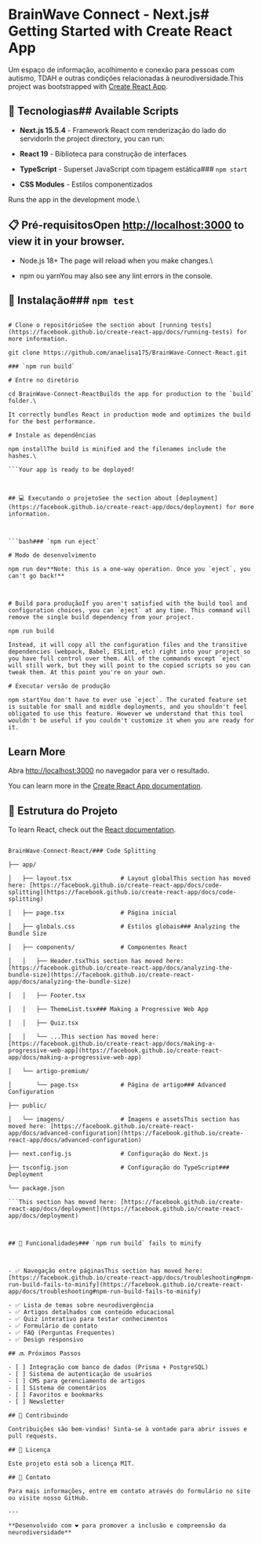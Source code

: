 # BrainWave Connect - Next.js# Getting Started with Create React App

Um espaço de informação, acolhimento e conexão para pessoas com autismo, TDAH e outras condições relacionadas à neurodiversidade.This project was bootstrapped with [Create React App](https://github.com/facebook/create-react-app).

## 🚀 Tecnologias## Available Scripts

- **Next.js 15.5.4** - Framework React com renderização do lado do servidorIn the project directory, you can run:

- **React 19** - Biblioteca para construção de interfaces

- **TypeScript** - Superset JavaScript com tipagem estática### `npm start`

- **CSS Modules** - Estilos componentizados

Runs the app in the development mode.\

## 📋 Pré-requisitosOpen [http://localhost:3000](http://localhost:3000) to view it in your browser.

- Node.js 18+ The page will reload when you make changes.\

- npm ou yarnYou may also see any lint errors in the console.

## 🔧 Instalação### `npm test`

````bashLaunches the test runner in the interactive watch mode.\

# Clone o repositórioSee the section about [running tests](https://facebook.github.io/create-react-app/docs/running-tests) for more information.

git clone https://github.com/anaelisa175/BrainWave-Connect-React.git

### `npm run build`

# Entre no diretório

cd BrainWave-Connect-ReactBuilds the app for production to the `build` folder.\

It correctly bundles React in production mode and optimizes the build for the best performance.

# Instale as dependências

npm installThe build is minified and the filenames include the hashes.\

```Your app is ready to be deployed!



## 💻 Executando o projetoSee the section about [deployment](https://facebook.github.io/create-react-app/docs/deployment) for more information.



```bash### `npm run eject`

# Modo de desenvolvimento

npm run dev**Note: this is a one-way operation. Once you `eject`, you can't go back!**



# Build para produçãoIf you aren't satisfied with the build tool and configuration choices, you can `eject` at any time. This command will remove the single build dependency from your project.

npm run build

Instead, it will copy all the configuration files and the transitive dependencies (webpack, Babel, ESLint, etc) right into your project so you have full control over them. All of the commands except `eject` will still work, but they will point to the copied scripts so you can tweak them. At this point you're on your own.

# Executar versão de produção

npm startYou don't have to ever use `eject`. The curated feature set is suitable for small and middle deployments, and you shouldn't feel obligated to use this feature. However we understand that this tool wouldn't be useful if you couldn't customize it when you are ready for it.

````

## Learn More

Abra [http://localhost:3000](http://localhost:3000) no navegador para ver o resultado.

You can learn more in the [Create React App documentation](https://facebook.github.io/create-react-app/docs/getting-started).

## 📁 Estrutura do Projeto

To learn React, check out the [React documentation](https://reactjs.org/).

````

BrainWave-Connect-React/### Code Splitting

├── app/

│   ├── layout.tsx              # Layout globalThis section has moved here: [https://facebook.github.io/create-react-app/docs/code-splitting](https://facebook.github.io/create-react-app/docs/code-splitting)

│   ├── page.tsx                # Página inicial

│   ├── globals.css             # Estilos globais### Analyzing the Bundle Size

│   ├── components/             # Componentes React

│   │   ├── Header.tsxThis section has moved here: [https://facebook.github.io/create-react-app/docs/analyzing-the-bundle-size](https://facebook.github.io/create-react-app/docs/analyzing-the-bundle-size)

│   │   ├── Footer.tsx

│   │   ├── ThemeList.tsx### Making a Progressive Web App

│   │   ├── Quiz.tsx

│   │   └── ...This section has moved here: [https://facebook.github.io/create-react-app/docs/making-a-progressive-web-app](https://facebook.github.io/create-react-app/docs/making-a-progressive-web-app)

│   └── artigo-premium/

│       └── page.tsx            # Página de artigo### Advanced Configuration

├── public/

│   └── imagens/                # Imagens e assetsThis section has moved here: [https://facebook.github.io/create-react-app/docs/advanced-configuration](https://facebook.github.io/create-react-app/docs/advanced-configuration)

├── next.config.js              # Configuração do Next.js

├── tsconfig.json               # Configuração do TypeScript### Deployment

└── package.json

```This section has moved here: [https://facebook.github.io/create-react-app/docs/deployment](https://facebook.github.io/create-react-app/docs/deployment)



## 🎯 Funcionalidades### `npm run build` fails to minify



- ✅ Navegação entre páginasThis section has moved here: [https://facebook.github.io/create-react-app/docs/troubleshooting#npm-run-build-fails-to-minify](https://facebook.github.io/create-react-app/docs/troubleshooting#npm-run-build-fails-to-minify)

- ✅ Lista de temas sobre neurodivergência
- ✅ Artigos detalhados com conteúdo educacional
- ✅ Quiz interativo para testar conhecimentos
- ✅ Formulário de contato
- ✅ FAQ (Perguntas Frequentes)
- ✅ Design responsivo

## 🔜 Próximos Passos

- [ ] Integração com banco de dados (Prisma + PostgreSQL)
- [ ] Sistema de autenticação de usuários
- [ ] CMS para gerenciamento de artigos
- [ ] Sistema de comentários
- [ ] Favoritos e bookmarks
- [ ] Newsletter

## 👥 Contribuindo

Contribuições são bem-vindas! Sinta-se à vontade para abrir issues e pull requests.

## 📄 Licença

Este projeto está sob a licença MIT.

## 📧 Contato

Para mais informações, entre em contato através do formulário no site ou visite nosso GitHub.

---

**Desenvolvido com ❤️ para promover a inclusão e compreensão da neurodiversidade**
````
